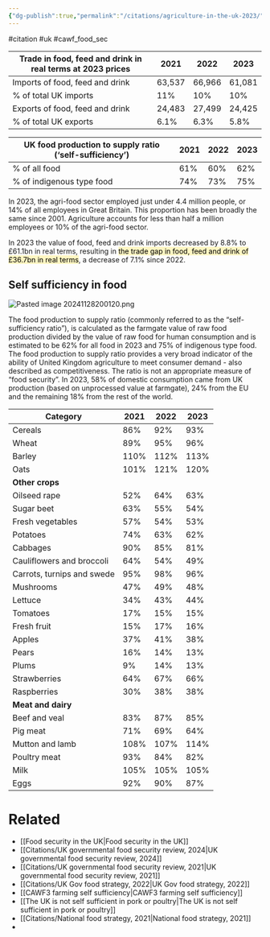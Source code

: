 ```yaml
---
{"dg-publish":true,"permalink":"/citations/agriculture-in-the-uk-2023/","created":"2024-11-28T19:50:45.228+00:00","updated":"2025-10-01T19:23:11.458+01:00"}
---
```


#citation #uk #cawf_food_sec 

| Trade in food, feed and drink in real terms at 2023 prices  | 2021    | 2022    | 2023   |
|-------------------------------------------------------------|---------|---------|--------|
| Imports of food, feed and drink                             | 63,537  | 66,966  | 61,081 |
| % of total UK imports                                       | 11%     | 10%     | 10%    |
| Exports of food, feed and drink                             | 24,483  | 27,499  | 24,425 |
| % of total UK exports                                       | 6.1%    | 6.3%    | 5.8%   |

| UK food production to supply ratio (‘self-sufficiency’)  | 2021  | 2022  | 2023 |
|----------------------------------------------------------|-------|-------|------|
| % of all food                                            | 61%   | 60%   | 62%  |
| % of indigenous type food                                | 74%   | 73%   | 75%  |

In 2023, the agri-food sector employed just under 4.4 million people, or 14% of all employees in Great Britain. This proportion has been broadly the same since 2001. Agriculture accounts for less than half a million employees or 10% of the agri-food sector.

In 2023 the value of food, feed and drink imports decreased by 8.8% to £61.1bn in real terms, resulting in <mark style="background: #FFF3A3A6;">the trade gap in food, feed and drink of £36.7bn in real terms</mark>, a decrease of 7.1% since 2022.

## Self sufficiency in food

![Pasted image 20241128200120.png](/img/user/Pasted%20image%2020241128200120.png)

The food production to supply ratio (commonly referred to as the “self-sufficiency ratio”), is calculated as the farmgate value of raw food production divided by the value of raw food for human consumption and is estimated to be 62% for all food in 2023 and 75% of indigenous type food. The food production to supply ratio provides a very broad indicator of the ability of United Kingdom agriculture to meet consumer demand - also described as competitiveness. The ratio is not an appropriate measure of “food security”. In 2023, 58% of domestic consumption came from UK production (based on unprocessed value at farmgate), 24% from the EU and the remaining 18% from the rest of the world.

| Category                   | 2021 | 2022 | 2023 |
| -------------------------- | ---- | ---- | ---- |
| Cereals                    | 86%  | 92%  | 93%  |
| Wheat                      | 89%  | 95%  | 96%  |
| Barley                     | 110% | 112% | 113% |
| Oats                       | 101% | 121% | 120% |
| **Other crops**            |      |      |      |
| Oilseed rape               | 52%  | 64%  | 63%  |
| Sugar beet                 | 63%  | 55%  | 54%  |
| Fresh vegetables           | 57%  | 54%  | 53%  |
| Potatoes                   | 74%  | 63%  | 62%  |
| Cabbages                   | 90%  | 85%  | 81%  |
| Cauliflowers and broccoli  | 64%  | 54%  | 49%  |
| Carrots, turnips and swede | 95%  | 98%  | 96%  |
| Mushrooms                  | 47%  | 49%  | 48%  |
| Lettuce                    | 34%  | 43%  | 44%  |
| Tomatoes                   | 17%  | 15%  | 15%  |
| Fresh fruit                | 15%  | 17%  | 16%  |
| Apples                     | 37%  | 41%  | 38%  |
| Pears                      | 16%  | 14%  | 13%  |
| Plums                      | 9%   | 14%  | 13%  |
| Strawberries               | 64%  | 67%  | 66%  |
| Raspberries                | 30%  | 38%  | 38%  |
| **Meat and dairy**         |      |      |      |
| Beef and veal              | 83%  | 87%  | 85%  |
| Pig meat                   | 71%  | 69%  | 64%  |
| Mutton and lamb            | 108% | 107% | 114% |
| Poultry meat               | 93%  | 84%  | 82%  |
| Milk                       | 105% | 105% | 105% |
| Eggs                       | 92%  | 90%  | 87%  |
# Related
- [[Food security in the UK\|Food security in the UK]]
- [[Citations/UK governmental food security review, 2024\|UK governmental food security review, 2024]]
- [[Citations/UK governmental food security review, 2021\|UK governmental food security review, 2021]]
- [[Citations/UK Gov food strategy, 2022\|UK Gov food strategy, 2022]]
- [[CAWF3 farming self sufficiency\|CAWF3 farming self sufficiency]]
- [[The UK is not self sufficient in pork or poultry\|The UK is not self sufficient in pork or poultry]]
- [[Citations/National food strategy, 2021\|National food strategy, 2021]]
- 